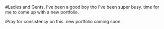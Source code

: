 #Ladies and Gents, i've been a good boy tho i've been super busy.
time for me to come up with a new portfolio.

iPray for consistency on this.
new portfolio coming soon.
